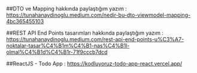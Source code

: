 
##DTO ve Mapping hakkında paylaştığım yazım : 
https://tunahanaydinoglu.medium.com/nedir-bu-dto-viewmodel-mapping-4bc365455103


##REST API End Points tasarımları hakkında paylaştığım yazım : 
https://tunahanaydinoglu.medium.com/rest-api-end-points-u%C3%A7-noktalar-tasar%C4%B1m%C4%B1-nas%C4%B1l-olmal%C4%B1d%C4%B1r-71f9cccb7dcd


##ReactJS - Todo App :
https://kodluyoruz-todo-app-react.vercel.app/
